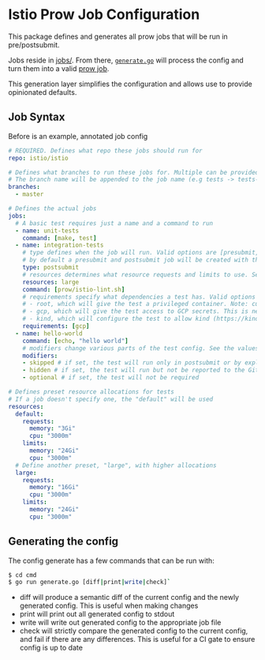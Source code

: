 # Istio Prow Job Configuration

This package defines and generates all prow jobs that will be run in pre/postsubmit.

Jobs reside in [jobs/](./jobs/). From there, [`generate.go`](./generate.go) will process the config and turn them into a valid [prow job](https://github.com/kubernetes/test-infra/blob/master/prow/jobs.md).

This generation layer simplifies the configuration and allows use to provide opinionated defaults.

## Job Syntax

Before is an example, annotated job config

```yaml
# REQUIRED. Defines what repo these jobs should run for
repo: istio/istio

# Defines what branches to run these jobs for. Multiple can be provided
# The branch name will be appended to the job name (e.g tests -> tests-master)
branches:
  - master

# Defines the actual jobs
jobs:
  # A basic test requires just a name and a command to run
  - name: unit-tests
    command: [make, test]
  - name: integration-tests
    # type defines when the job will run. Valid options are [presubmit, postsubmit].
    # by default a presubmit and postsubmit job will be created with the same config
    type: postsubmit
    # resources determines what resource requests and limits to use. See the resources section below
    resources: large
    command: [prow/istio-lint.sh]
    # requirements specify what dependencies a test has. Valid options are:
    # - root, which will give the test a privileged container. Note: currently this is the default but will change in the future
    # - gcp, which will give the test access to GCP secrets. This is needed for pushing to GCR or using Boskos
    # - kind, which will configure the test to allow kind (https://kind.sigs.k8s.io) to run
    requirements: [gcp]
  - name: hello-world
    command: [echo, "hello world"]
    # modifiers change various parts of the test config. See the values below
    modifiers:
    - skipped # if set, the test will run only in postsubmit or by explicitly calling /test on it
    - hidden # if set, the test will run but not be reported to the GitHub UI
    - optional # if set, the test will not be required

# Defines preset resource allocations for tests
# If a job doesn't specify one, the "default" will be used
resources:
  default:
    requests:
      memory: "3Gi"
      cpu: "3000m"
    limits:
      memory: "24Gi"
      cpu: "3000m"
  # Define another preset, "large", with higher allocations
  large:
    requests:
      memory: "16Gi"
      cpu: "3000m"
    limits:
      memory: "24Gi"
      cpu: "3000m"
```

## Generating the config

The config generate has a few commands that can be run with:

```bash
$ cd cmd
$ go run generate.go [diff|print|write|check]`
```

* diff will produce a semantic diff of the current config and the newly generated config. This is useful when making changes
* print will print out all generated config to stdout
* write will write out generated config to the appropriate job file
* check will strictly compare the generated config to the current config, and fail if there are any differences. This is useful for a CI gate to ensure config is up to date

